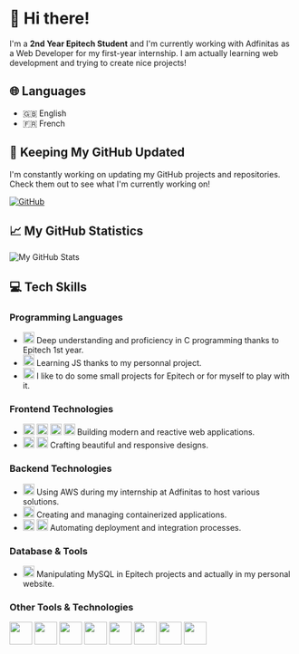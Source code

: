 # 👋 Hi there!

I'm a **2nd Year Epitech Student** and I'm currently working with Adfinitas as a Web Developer for my first-year internship. I am actually learning web development and trying to create nice projects!

## 🌐 Languages

- 🇬🇧 English
- 🇫🇷 French

## 🔄 Keeping My GitHub Updated

I'm constantly working on updating my GitHub projects and repositories. Check them out to see what I'm currently working on!

[![GitHub](https://img.shields.io/badge/-GitHub-181717?style=flat&logo=GitHub)](https://github.com/louistruptil)

## 📈 My GitHub Statistics

![My GitHub Stats](https://github-readme-stats.vercel.app/api?username=louistruptil&show_icons=true&theme=radical)

## 💻 Tech Skills

### Programming Languages
- <img src="https://skillicons.dev/icons?i=c" width="20" height="20" /> Deep understanding and proficiency in C programming thanks to Epitech 1st year.
- <img src="https://skillicons.dev/icons?i=js" width="20" height="20" /> Learning JS thanks to my personnal project.
- <img src="https://skillicons.dev/icons?i=python" width="20" height="20" /> I like to do some small projects for Epitech or for myself to play with it.

### Frontend Technologies
- <img src="https://skillicons.dev/icons?i=react" width="20" height="20" /> <img src="https://skillicons.dev/icons?i=next" width="20" height="20" /> <img src="https://skillicons.dev/icons?i=html" width="20" height="20" /> <img src="https://skillicons.dev/icons?i=svelte" width="20" height="20" /> Building modern and reactive web applications.
- <img src="https://skillicons.dev/icons?i=css" width="20" height="20" /> <img src="https://skillicons.dev/icons?i=tailwind" width="20" height="20" /> Crafting beautiful and responsive designs.

### Backend Technologies
- <a href="https://aws.amazon.com"><img src="https://skillicons.dev/icons?i=aws" width="20" height="20" /></a> Using AWS during my internship at Adfinitas to host various solutions.
- <a href="https://www.docker.com"><img src="https://skillicons.dev/icons?i=docker" width="20" height="20" /></a> Creating and managing containerized applications.
- <img src="https://skillicons.dev/icons?i=githubactions" width="20" height="20" /> <img src="https://skillicons.dev/icons?i=vercel" width="20" height="20" /> Automating deployment and integration processes.

### Database & Tools
- <img src="https://skillicons.dev/icons?i=mysql" width="20" height="20" /> Manipulating MySQL in Epitech projects and actually in my personal website.

### Other Tools & Technologies
<img src="https://skillicons.dev/icons?i=git" width="40" height="40" /> <img src="https://skillicons.dev/icons?i=github" width="40" height="40" /> <img src="https://skillicons.dev/icons?i=vscode" width="40" height="40" /> <img src="https://skillicons.dev/icons?i=figma" width="40" height="40" /> <img src="https://skillicons.dev/icons?i=bash" width="40" height="40" /> <img src="https://skillicons.dev/icons?i=notion" width="40" height="40" /> <img src="https://skillicons.dev/icons?i=clion" width="40" height="40" /> <img src="https://skillicons.dev/icons?i=idea" width="40" height="40" />
